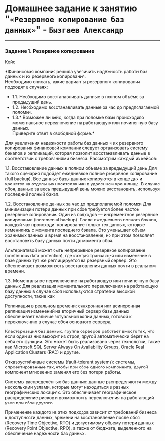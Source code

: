 # Домашнее задание к занятию "`«Резервное копирование баз данных»`" - `Бызгаев Александр`

---

### Задание 1. Резервное копирование

Кейс  

*Финансовая компания решила увеличить надёжность работы баз данных и их резервного копирования.    
Необходимо описать, какие варианты резервного копирования подходят в случаях:    
 - 1.1. Необходимо восстанавливать данные в полном объёме за предыдущий день.    
 - 1.2. Необходимо восстанавливать данные за час до предполагаемой поломки.    
 - 1.3.* Возможен ли кейс, когда при поломке базы происходило моментальное переключение на работающую или починенную базу данных.    
Приведите ответ в свободной форме.*



Для увеличения надежности работы баз данных и их резервного копирования финансовой компании следует организовать систему бэкапов и репликаций, которая позволит восстанавливать данные в соответствии с требованиями бизнеса. Рассмотрим каждый из кейсов:

1.1. Восстановление данных в полном объеме за предыдущий день
Для такого сценария подойдет ежедневное полное резервное копирование (full backup). Все данные базы данных копируются в конце дня и хранятся на отдельных носителях или в удаленном хранилище. В случае сбоя, данные за весь предыдущий день можно восстановить, используя последний полный бэкап.

1.2. Восстановление данных за час до предполагаемой поломки
Для минимизации потери данных при сбое требуется более частое резервное копирование. Один из подходов — инкрементное резервное копирование (incremental backup). После ежедневного полного бэкапа, каждый час происходит копирование только тех данных, которые изменились с момента последнего бэкапа. Это уменьшает объем хранимых данных и время на восстановление, но при этом позволяет восстановить базу данных почти до момента сбоя.

Альтернативой может быть непрерывное резервное копирование (continuous data protection), где каждая транзакция или изменение в базе данных тут же реплицируется на резервный сервер. Это обеспечивает возможность восстановления данных почти в реальном времени.

1.3. Моментальное переключение на работающую или починенную базу данных
Для реализации моментального переключения на работающую базу данных в случае сбоя используются стратегии высокой доступности, такие как:

Репликация в реальном времени: синхронная или асинхронная репликация изменений на вторичный сервер базы данных обеспечивает наличие актуальной копии данных, готовой к переключению в случае сбоя основного сервера.

Кластеризация баз данных: группа серверов работает вместе так, что если один из них выходит из строя, другой автоматически берет на себя его функции. Это может быть реализовано через технологии, такие как Microsoft SQL Server Always On Availability Groups, Oracle Real Application Clusters (RAC) и другие.

Отказоустойчивые системы (fault-tolerant systems): системы, спроектированные так, чтобы при сбое одного компонента, другой компонент мгновенно заменял его без потери работы.

Системы распределённых баз данных: данные распределяются между несколькими узлами, которые могут находиться в разных географических локациях. Это обеспечивает географическое распределение рисков и возможность переключения на работающий узел при сбое другого.

Применение каждого из этих подходов зависит от требований бизнеса к доступности данных, времени на восстановление после сбоя (Recovery Time Objective, RTO) и допустимому объему потери данных (Recovery Point Objective, RPO), а также от бюджета, выделенного на обеспечение надежности баз данных.
